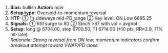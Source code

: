 1. **Bias:** bullish **Action:** now  
2. **Setup type:** Oversold-to-momentum reversal  
3. **HTF:** ① 1h sideways mid-PD range ② Key level: ON Low 6695.25  
4. **Signals:** ① RSI surge to 80 ② Stoch >87 with vol > avgVol  
5. **Setup:** long @ 6704.00, stop 6700.50, T1 6714.00 (±10 pts, RR≈2.9, 71% hit-rate)  
_Rationale: Strong reversal from ON low; momentum indicators confirm breakout attempt toward VWAP/PD close._
